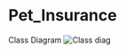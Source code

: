 # Pet_Insurance

Class Diagram
![Class diag](https://user-images.githubusercontent.com/114788763/206942038-4225449f-7955-4efc-a040-e17d4d86fc0d.jpeg)
